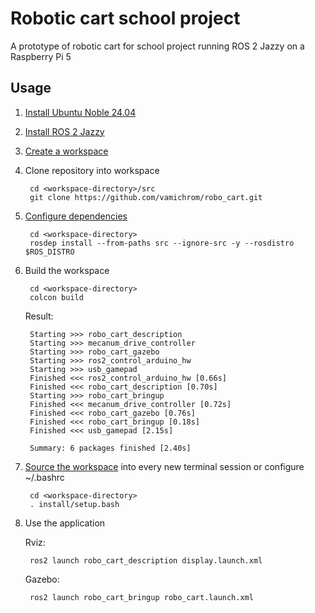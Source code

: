 # Robotic cart school project

A prototype of robotic cart for school project running ROS 2 Jazzy on a Raspberry Pi 5

## Usage

1. [Install Ubuntu Noble 24.04](https://www.google.com/search?q=Install+Ubuntu+Noble)
2. [Install ROS 2 Jazzy](https://docs.ros.org/en/jazzy/Installation.html)
3. [Create a workspace](https://docs.ros.org/en/jazzy/Tutorials/Beginner-Client-Libraries/Creating-A-Workspace/Creating-A-Workspace.html)
4. Clone repository into workspace

        cd <workspace-directory>/src
        git clone https://github.com/vamichrom/robo_cart.git

5. [Configure dependencies](https://docs.ros.org/en/jazzy/Tutorials/Intermediate/Rosdep.html)

        cd <workspace-directory>
        rosdep install --from-paths src --ignore-src -y --rosdistro $ROS_DISTRO

6. Build the workspace

        cd <workspace-directory>
        colcon build

    Result:

        Starting >>> robo_cart_description
        Starting >>> mecanum_drive_controller
        Starting >>> robo_cart_gazebo
        Starting >>> ros2_control_arduino_hw
        Starting >>> usb_gamepad
        Finished <<< ros2_control_arduino_hw [0.66s]
        Finished <<< robo_cart_description [0.70s]
        Starting >>> robo_cart_bringup
        Finished <<< mecanum_drive_controller [0.72s]
        Finished <<< robo_cart_gazebo [0.76s]
        Finished <<< robo_cart_bringup [0.18s]
        Finished <<< usb_gamepad [2.15s]

        Summary: 6 packages finished [2.40s]

7. [Source the workspace](https://docs.ros.org/en/jazzy/Tutorials/Beginner-Client-Libraries/Creating-A-Workspace/Creating-A-Workspace.html#source-the-overlay) into every new terminal session or configure ~/.bashrc

        cd <workspace-directory>
        . install/setup.bash

8. Use the application

    Rviz:

        ros2 launch robo_cart_description display.launch.xml

    Gazebo:

        ros2 launch robo_cart_bringup robo_cart.launch.xml

